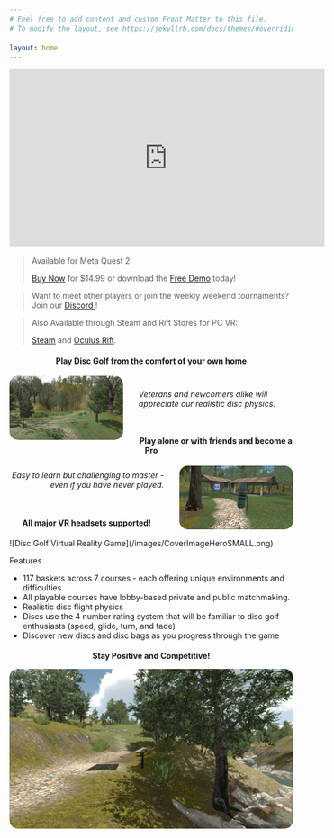 ```yaml
---
# Feel free to add content and custom Front Matter to this file.
# To modify the layout, see https://jekyllrb.com/docs/themes/#overriding-theme-defaults

layout: home
---
```

<iframe width="560" height="315" src="https://www.youtube-nocookie.com/embed/gP1oX_gCTd0" frameborder="0" allow="accelerometer; autoplay; clipboard-write; encrypted-media; gyroscope; picture-in-picture" allowfullscreen></iframe>

<blockquote>Available for Meta Quest 2:

<a href="https://www.oculus.com/experiences/quest/4494077493957112/?utm_source=media" target="_blank">Buy Now</a> for $14.99 or download the
<a href="https://www.oculus.com/experiences/quest/3948163865219893/?utm_source=media" target="_blank">Free Demo</a> today!
</blockquote>
<blockquote>Want to meet other players or join the weekly weekend tournaments? Join our  
<a href="https://discord.com/invite/FSPf6AK" target="_blank">Discord <i  style="position: relative; top: 3px;" class="fab fa-fw fa-discord" aria-hidden="true"></i></a>!
</blockquote>
<blockquote>
Also Available through Steam and Rift Stores for PC VR:

<a href="https://store.steampowered.com/app/1372700" target="_blank">Steam<i  style="position: relative; top: 3px;" class="fab fa-fw fa-steam" aria-hidden="true"></i></a>
and <a href="https://www.oculus.com/experiences/rift/3166899810088080/?utm_source=media" target="_blank">Oculus Rift</a>. 
 
</blockquote>

<h4 style="text-align: center;">Play Disc Golf from the comfort of your own home</h4>
<a href="/images/5.png"><img src="/images/5.png" style="width: 40%; float: left; margin-right: 2em; border-radius: 15px;"></a>
<div style="width: 60%; margin-left: auto; margin-bottom: 3em;">
    <p style="margin-top: 14%; margin-bottom: 10%; "><em>Veterans and newcomers alike will appreciate our realistic disc physics.</em></p>
</div>
<h4 style=" text-align: center; margin-top: 3.5em;">Play alone or with friends and become a Pro</h4>
<a href="/images/2.png"><img src="/images/2.png" style="width: 40%; float: right; margin-left: 2em; border-radius: 15px;"></a>
<div style="width: 60%; text-align: right;">
    <p style="margin-top: 9%;"><em>Easy to learn but challenging to master - even if you have never played.</em></p>
</div><br>
<h4 style="text-align: center;">All major VR headsets supported!</h4>
![Disc Golf Virtual Reality Game](/images/CoverImageHeroSMALL.png)


Features
<ul>
<li>117 baskets across 7 courses - each offering unique environments and difficulties.</li>

<li>All playable courses have lobby-based private and public matchmaking.</li>

<li>Realistic disc flight physics</li>

<li>Discs use the 4 number rating system that will be familiar to disc golf enthusiasts (speed, glide, turn, and fade)</li>

<li>Discover new discs and disc bags as you progress through the game</li>
</ul>

<h4 style=" text-align: center; margin-bottom: 15px;">Stay Positive and Competitive!</h4>

<a href="/images/9.png"><img src="/images/9.png" style=" margin-right: 2em; border-radius: 15px;"></a>

